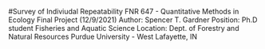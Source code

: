  #Survey of Indiviudal Repeatability
 FNR 647 - Quantitative Methods in Ecology
 Final Project (12/9/2021)
 Author: Spencer T. Gardner
 Position: 
       Ph.D student 
       Fisheries and Aquatic Science
 Location: 
       Dept. of Forestry and Natural Resources
       Purdue University - West Lafayette, IN
